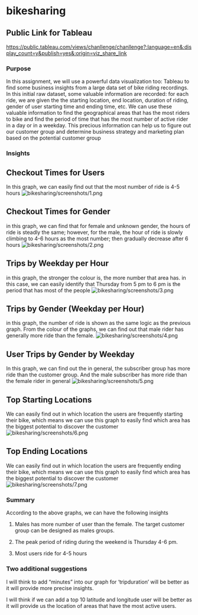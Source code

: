 # bikesharing

## Public Link for Tableau
https://public.tableau.com/views/chanllenge/chanllenge?:language=en&:display_count=y&publish=yes&:origin=viz_share_link

### Purpose
In this assignment, we will use a powerful data visualization too: Tableau to find some business  insights from a large data set of bike riding recordings. In this initial raw dataset, some valuable information are recorded: for each ride, we are given the the starting location, end location, duration of riding, gender of user starting time and ending time, etc. We can use these valuable information to find the geographical areas that has the most riders to bike and find the period of time that has the most number of active rider in a day or in a weekday. This precious information can help us to figure out our customer group and determine business strategy and marketing plan based on the potential customer group

### Insights 
## Checkout Times for Users
In this graph, we can easily find out that the most number of ride is 4-5 hours 
![bikesharing/screenshots/1.png]()

## Checkout Times for Gender
in this graph, we can find that for female and unknown gender, the hours of ride is steadly the same; however, for the male, the hour of ride is slowly climbing to 4-6 hours as the most number; then gradually decrease after 6 hours
![bikesharing/screenshots/2.png]()

## Trips by Weekday per Hour
in this graph, the stronger the colour is, the more number that area has. in this case, we can easily identify that Thursday from 5 pm to 6 pm is the period that has most of the people
![bikesharing/screenshots/3.png]()

## Trips by Gender (Weekday per Hour) 
in this graph, the number of ride is shown as the same logic as the previous graph. From the colour of the graphs, we can find out that male rider has generally more ride than the female. 
![bikesharing/screenshots/4.png]()

## User Trips by Gender by Weekday
In this graph, we can find out the in general, the subscriber group has more ride than the customer group. And the male subscriber has more ride than the female rider in general
![bikesharing/screenshots/5.png]()

## Top Starting Locations
We can easily find out in which location the users are frequently starting their bike, which means we can use this graph to easily find which area has the biggest potential to discover the customer
![bikesharing/screenshots/6.png]()

## Top Ending Locations
We can easily find out in which location the users are frequently ending their bike, which means we can use this graph to easily find which area has the biggest potential to discover the customer
![bikesharing/screenshots/7.png]()

### Summary

According to the above graphs, we can have the following insights

1) Males has more number of user than the female. The target customer group can be designed as males groups. 

2) The peak period of riding  during the weekend is Thursday 4-6 pm.

3) Most users ride for 4-5 hours 

### Two additional suggestions
I will think to add “minutes” into our graph for ‘tripduration’ will be better as it will provide more precise insights.

I will think if we can add a top 10 latitude and longitude user will be better as it will provide us the location of areas that have the most active users.
